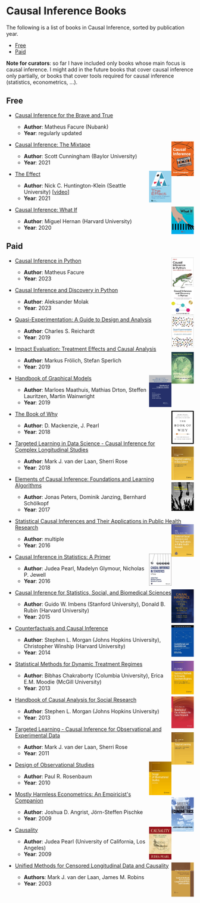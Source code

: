# Causal Inference Books

The following is a list of books in Causal Inference, sorted by publication year.

- [Free](#free)
- [Paid](#paid)

**Note for curators**: so far I have included only books whose main focus is causal inference. I might add in the future books that cover causal inference only partially, or books that cover tools required for causal inference (statistics, econometrics, ...).

## Free

- [Causal Inference for the Brave and True](https://matheusfacure.github.io/python-causality-handbook/landing-page.html)
  - **Author**: Matheus Facure (Nubank)
  - **Year**: regularly updated

- [Causal Inference: The Mixtape <img align="right" width="60" src="img/books/causal_inference_the_mixtape.jpeg">](https://mixtape.scunning.com/)
    - **Author**: Scott Cunningham (Baylor University)
    - **Year**: 2021

- [The Effect <img align="right" width="60" src="img/books/the_effect.png">](https://theeffectbook.net/)
  - **Author**: Nick C. Huntington-Klein (Seattle University) [[video](https://www.youtube.com/playlist?list=PLcTBLulJV_AK1hKtnO0-kYrU0D09K-kj8)]
  - **Year**: 2021

- [Causal Inference: What If <img align="right" width="60" src="img/books/what_if.jpeg">](https://www.hsph.harvard.edu/miguel-hernan/causal-inference-book/)
  - **Author**: Miguel Hernan (Harvard University)
  - **Year**: 2020

## Paid

- [Causal Inference in Python](https://www.oreilly.com/library/view/causal-inference-in/9781098140243/)<img align="right" width="60" src="img/books/causal_inference_python.jpg">
  - **Author**: Matheus Facure
  - **Year**: 2023
 
- [Causal Inference and Discovery in Python](https://www.packtpub.com/product/causal-inference-and-discovery-in-python/9781804612989)<img align="right" width="60" src="img/books/causal_inference_discovery_python.jpg">
  - **Author**: Aleksander Molak
  - **Year**: 2023
 
- [Quasi-Experimentation: A Guide to Design and Analysis](https://www.guilford.com/books/Quasi-Experimentation/Charles-Reichardt/9781462540204)<img align="right" width="60" src="img/books/quasi_experimentation.jpeg">
  - **Author**: Charles S. Reichardt
  - **Year**: 2019
 
- [Impact Evaluation: Treatment Effects and Causal Analysis](https://www.cambridge.org/ch/universitypress/subjects/economics/econometrics-statistics-and-mathematical-economics/impact-evaluation-treatment-effects-and-causal-analysis?format=AR&isbn=9781108617772)<img align="right" width="60" src="img/books/impact_evaluation.png">
  - **Author**: Markus Frölich, Stefan Sperlich
  - **Year**: 2019
 
- [Handbook of Graphical Models](https://www.routledge.com/Handbook-of-Graphical-Models/Maathuis-Drton-Lauritzen-Wainwright/p/book/9780367732608)<img align="right" width="60" src="img/books/handbook_graphical_models.png">
  - **Author**: Marloes Maathuis, Mathias Drton, Steffen Lauritzen, Martin Wainwright
  - **Year**: 2019
 
- [The Book of Why](http://bayes.cs.ucla.edu/WHY/)<img align="right" width="60" src="img/books/book_of_why.jpeg">
  - **Author**: D. Mackenzie, J. Pearl
  - **Year**: 2018

- [Targeted Learning in Data Science - Causal Inference for Complex Longitudinal Studies](https://link.springer.com/book/10.1007/978-3-319-65304-4)<img align="right" width="60" src="img/books/targeted_learning_data_science.png">
  - **Author**: Mark J. van der Laan, Sherri Rose
  - **Year**: 2018

- [Elements of Causal Inference: Foundations and Learning Algorithms](https://mitpress.mit.edu/9780262037310/elements-of-causal-inference/)<img align="right" width="60" src="img/books/elements_of_causal_inference.jpeg">
  - **Author**: Jonas Peters, Dominik Janzing, Bernhard Schölkopf
  - **Year**: 2017

- [Statistical Causal Inferences and Their Applications in Public Health Research](https://link.springer.com/chapter/10.1007/978-3-319-41259-7_8)<img align="right" width="60" src="img/books/statistical_causal_inferences.png">
  - **Author**: multiple
  - **Year**: 2016

- [Causal Inference in Statistics: A Primer](https://www.wiley.com/en-us/Causal+Inference+in+Statistics%3A+A+Primer-p-9781119186847)<img align="right" width="60" src="img/books/causal_inference_statistics.jpg">
  - **Author**: Judea Pearl, Madelyn Glymour, Nicholas P. Jewell
  - **Year**: 2016

- [Causal Inference for Statistics, Social, and Biomedical Sciences](https://www.cambridge.org/core/books/causal-inference-for-statistics-social-and-biomedical-sciences/71126BE90C58F1A431FE9B2DD07938AB)<img align="right" width="60" src="img/books/causal_inference_statistics_social_biomedical_sciences.jpeg">
  - **Author**: Guido W. Imbens (Stanford University), Donald B. Rubin (Harvard University)
  - **Year**: 2015

- [Counterfactuals and Causal Inference](https://www.cambridge.org/core/books/counterfactuals-and-causal-inference/5CC81E6DF63C5E5A8B88F79D45E1D1B7)<img align="right" width="60" src="img/books/counterfactuals_causal_inference.jpg">
  - **Author**: Stephen L. Morgan (Johns Hopkins University), Christopher Winship (Harvard University)
  - **Year**: 2014

- [Statistical Methods for Dynamic Treatment Regimes](https://link.springer.com/book/10.1007/978-94-007-6094-37)<img align="right" width="60" src="img/books/statistical_methods_dynamic_treatment_regimes.png">
  - **Author**: Bibhas Chakraborty (Columbia University), Erica E.M. Moodie (McGill University)
  - **Year**: 2013

- [Handbook of Causal Analysis for Social Research](https://link.springer.com/book/10.1007/978-94-007-6094-37)<img align="right" width="60" src="img/books/handbook_causal_analysis.png">
  - **Author**: Stephen L. Morgan (Johns Hopkins University)
  - **Year**: 2013

- [Targeted Learning - Causal Inference for Observational and Experimental Data](https://link.springer.com/book/10.1007/978-1-4419-9782-1)<img align="right" width="60" src="img/books/targeted_learning.png">
  - **Author**: Mark J. van der Laan, Sherri Rose
  - **Year**: 2011

- [Design of Observational Studies](https://link.springer.com/book/10.1007/978-1-4419-1213-8)<img align="right" width="60" src="img/books/design_observational_studies.jpeg">
  - **Author**: Paul R. Rosenbaum
  - **Year**: 2010 

- [Mostly Harmless Econometrics: An Empiricist's Companion](https://press.princeton.edu/books/paperback/9780691120355/mostly-harmless-econometrics)<img align="right" width="60" src="img/books/mostly_harmless_econometrics.jpeg">
  - **Author**: Joshua D. Angrist, Jörn-Steffen Pischke
  - **Year**: 2009

- [Causality](https://www.cambridge.org/core/books/causality/B0046844FAE10CBF274D4ACBDAEB5F5B)<img align="right" width="60" src="img/books/causality.jpeg">
  - **Author**: Judea Pearl (University of California, Los Angeles)
  - **Year**: 2009

- [Unified Methods for Censored Longitudinal Data and Causality](https://link.springer.com/book/10.1007/978-0-387-21700-0)<img align="right" width="60" src="img/books/unified_methods.png">
  - **Authors**: Mark J. van der Laan, James M. Robins   
  - **Year**: 2003

